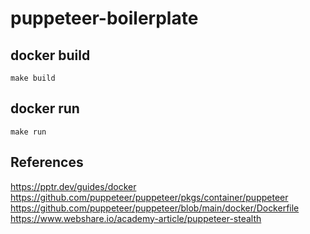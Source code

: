 # puppeteer-boilerplate

## docker build

```
make build
```

## docker run

```
make run
```

## References

https://pptr.dev/guides/docker
https://github.com/puppeteer/puppeteer/pkgs/container/puppeteer
https://github.com/puppeteer/puppeteer/blob/main/docker/Dockerfile
https://www.webshare.io/academy-article/puppeteer-stealth
